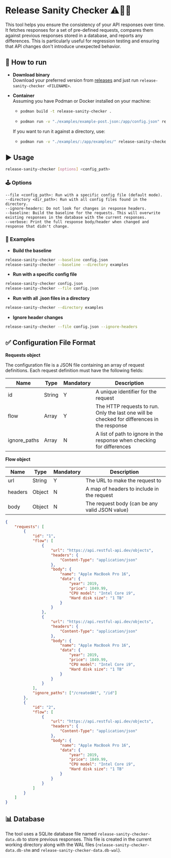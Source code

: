 # Release Sanity Checker ⚠️🤖🦾

This tool helps you ensure the consistency of your API responses over time. It fetches responses for a set of pre-defined requests, compares them against previous responses stored in a database, and reports any differences.  This is particularly useful for regression testing and ensuring that API changes don't introduce unexpected behavior.

## 🚀 How to run

- **Download binary**  
Download your preferred version from [releases](https://github.com/drew458/release-sanity-checker/releases) and just run `release-sanity-checker <FILENAME>`.

- **Container**  
Assuming you have Podman or Docker installed on your machine:
    - ```bash
      podman build -t release-sanity-checker .
      ```
    - ```bash
      podman run -v "./examples/example-post.json:/app/config.json" release-sanity-checker --ignore-headers config.json
      ```
    
    If you want to run it against a directory, use:  
    - ```bash
      podman run -v "./examples/:/app/examples/" release-sanity-checker --directory ./examples
      ```
 
## ▶️ Usage

```bash
release-sanity-checker [options] <config_path>
```

### 🕹️ Options

    --file <config_path>: Run with a specific config file (default mode).
    --directory <dir_path>: Run with all config files found in the directory.
    --ignore-headers: Do not look for changes in response headers.
    --baseline: Build the baseline for the requests. This will overwrite existing responses in the database with the current responses.
    --verbose: Print the full response body/header when changed and response that didn't change.

### 🚦 Examples

- **Build the baseline**

```bash
release-sanity-checker --baseline config.json
release-sanity-checker --baseline --directory examples
```

- **Run with a specific config file**

```bash
release-sanity-checker config.json
release-sanity-checker --file config.json
```

- **Run with all .json files in a directory**

```bash
release-sanity-checker --directory examples
```

- **Ignore header changes**

```bash
release-sanity-checker --file config.json --ignore-headers
```

## ✅ Configuration File Format

**Requests object**

The configuration file is a JSON file containing an array of request definitions. Each request definition must have the following fields:

| Name | Type | Mandatory | Description | 
|---|---|---|---|
| id | String | Y | A unique identifier for the request |
| flow | Array | Y | The HTTP requests to run. Only the last one will be checked for differences in the response |
| ignore_paths | Array | N | A list of path to ignore in the response when checking for differences |

**Flow object**

| Name | Type | Mandatory | Description | 
|---|---|---|---|
| url | String | Y | The URL to make the request to |
| headers | Object | N | A map of headers to include in the request |
| body | Object | N | The request body (can be any valid JSON value) |


```JSON
{
    "requests": [
        {
            "id": "1",
            "flow": [
                {
                    "url": "https://api.restful-api.dev/objects",
                    "headers": {
                        "Content-Type": "application/json"
                    },
                    "body": {
                        "name": "Apple MacBook Pro 16",
                        "data": {
                            "year": 2019,
                            "price": 1849.99,
                            "CPU model": "Intel Core i9",
                            "Hard disk size": "1 TB"
                        }
                    }
                },
                {
                    "url": "https://api.restful-api.dev/objects",
                    "headers": {
                        "Content-Type": "application/json"
                    },
                    "body": {
                        "name": "Apple MacBook Pro 16",
                        "data": {
                            "year": 2019,
                            "price": 1849.99,
                            "CPU model": "Intel Core i9",
                            "Hard disk size": "1 TB"
                        }
                    }
                }
            ],
            "ignore_paths": ["/createdAt", "/id"]
        },
        {
            "id": "2",
            "flow": [
                {
                    "url": "https://api.restful-api.dev/objects",
                    "headers": {
                        "Content-Type": "application/json"
                    },
                    "body": {
                        "name": "Apple MacBook Pro 16",
                        "data": {
                            "year": 2019,
                            "price": 1849.99,
                            "CPU model": "Intel Core i9",
                            "Hard disk size": "1 TB"
                        }
                    }
                }
            ]
        }
    ]
}
```

## 📊 Database

The tool uses a SQLite database file named `release-sanity-checker-data.db` to store previous responses. This file is created in the current working directory along with the WAL files (`release-sanity-checker-data.db-shm` and `release-sanity-checker-data.db-wal`).
